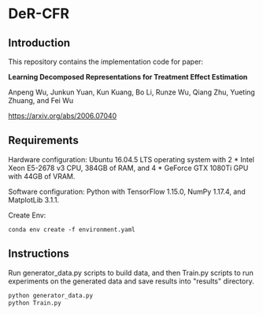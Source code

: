# DeR-CFR
## Introduction
This repository contains the implementation code for paper:

**Learning Decomposed Representations for Treatment Effect Estimation** 

Anpeng Wu, Junkun Yuan, Kun Kuang, Bo Li, Runze Wu, Qiang Zhu, Yueting Zhuang, and Fei Wu

<https://arxiv.org/abs/2006.07040>
## Requirements
Hardware configuration: Ubuntu 16.04.5 LTS operating system with 2 * Intel Xeon E5-2678 v3 CPU, 384GB of RAM, and 4 * GeForce GTX 1080Ti GPU with 44GB of VRAM.

Software configuration: Python with TensorFlow 1.15.0, NumPy 1.17.4, and MatplotLib 3.1.1.

Create Env:
```shell
conda env create -f environment.yaml
```
## Instructions
Run generator_data.py scripts to build data, and then Train.py scripts to run experiments on the generated data and save results into "results" directory.

```python
python generator_data.py
python Train.py
```

